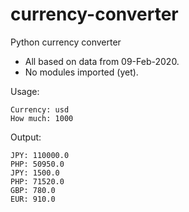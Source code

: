 # currency-converter
Python currency converter
- All based on data from 09-Feb-2020.
- No modules imported (yet).

Usage:
```
Currency: usd
How much: 1000
```

Output:
```
JPY: 110000.0
PHP: 50950.0
JPY: 1500.0
PHP: 71520.0
GBP: 780.0
EUR: 910.0
```
